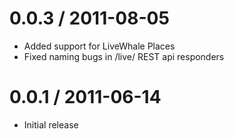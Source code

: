 
0.0.3 / 2011-08-05 
==================

  * Added support for LiveWhale Places
  * Fixed naming bugs in /live/ REST api responders

0.0.1 / 2011-06-14 
==================

  * Initial release
